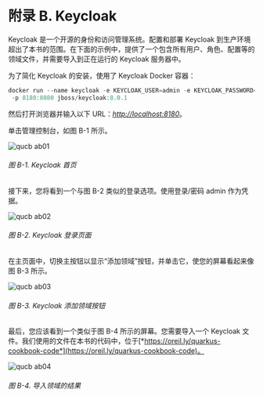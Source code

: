 # 附录 B. Keycloak

Keycloak 是一个开源的身份和访问管理系统。配置和部署 Keycloak 到生产环境超出了本书的范围。在下面的示例中，提供了一个包含所有用户、角色、配置等的领域文件，并需要导入到正在运行的 Keycloak 服务器中。

为了简化 Keycloak 的安装，使用了 Keycloak Docker 容器：

```java
docker run --name keycloak -e KEYCLOAK_USER=admin -e KEYCLOAK_PASSWORD=admin \
 -p 8180:8080 jboss/keycloak:8.0.1
```

然后打开浏览器并输入以下 URL：[*http://localhost:8180*](http://localhost:8180)。

单击管理控制台，如图 B-1 所示。

![qucb ab01](img/qucb_ab01.png)

###### 图 B-1\. Keycloak 首页

接下来，您将看到一个与图 B-2 类似的登录选项。使用登录/密码 admin 作为凭据。

![qucb ab02](img/qucb_ab02.png)

###### 图 B-2\. Keycloak 登录页面

在主页面中，切换主按钮以显示“添加领域”按钮，并单击它，使您的屏幕看起来像图 B-3 所示。

![qucb ab03](img/qucb_ab03.png)

###### 图 B-3\. Keycloak 添加领域按钮

最后，您应该看到一个类似于图 B-4 所示的屏幕。您需要导入一个 Keycloak 文件。我们使用的文件在本书的代码中，位于[*https://oreil.ly/quarkus-cookbook-code*](https://oreil.ly/quarkus-cookbook-code)。

![qucb ab04](img/qucb_ab04.png)

###### 图 B-4\. 导入领域的结果
